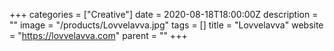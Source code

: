 +++
categories = ["Creative"]
date = 2020-08-18T18:00:00Z
description = ""
image = "/products/Lovvelavva.jpg"
tags = []
title = "Lovvelavva"
website = "https://lovvelavva.com"
parent = ""
+++
